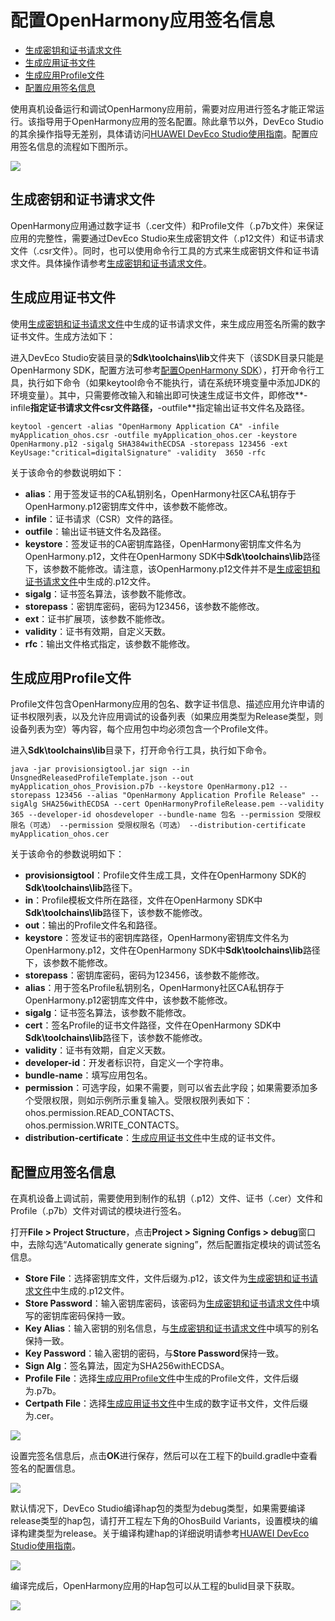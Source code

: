# 配置OpenHarmony应用签名信息<a name="ZH-CN_TOPIC_0000001159890371"></a>

-   [生成密钥和证书请求文件](#section153146467405)
-   [生成应用证书文件](#section136609429562)
-   [生成应用Profile文件](#section2048641015325)
-   [配置应用签名信息](#section10152423193310)

使用真机设备运行和调试OpenHarmony应用前，需要对应用进行签名才能正常运行。该指导用于OpenHarmony应用的签名配置。除此章节以外，DevEco Studio的其余操作指导无差别，具体请访问[HUAWEI DevEco Studio使用指南](https://developer.harmonyos.com/cn/docs/documentation/doc-guides/tools_overview-0000001053582387)。配置应用签名信息的流程如下图所示。

![](figures/zh-cn_image_0000001113808114.png)

## 生成密钥和证书请求文件<a name="section153146467405"></a>

OpenHarmony应用通过数字证书（.cer文件）和Profile文件（.p7b文件）来保证应用的完整性，需要通过DevEco Studio来生成密钥文件（.p12文件）和证书请求文件（.csr文件）。同时，也可以使用命令行工具的方式来生成密钥文件和证书请求文件。具体操作请参考[生成密钥和证书请求文件](https://developer.harmonyos.com/cn/docs/documentation/doc-guides/publish_app-0000001053223745#section9752152162813)。

## 生成应用证书文件<a name="section136609429562"></a>

使用[生成密钥和证书请求文件](#section153146467405)中生成的证书请求文件，来生成应用签名所需的数字证书文件。生成方法如下：

进入DevEco Studio安装目录的**Sdk\\toolchains\\lib**文件夹下（该SDK目录只能是OpenHarmony SDK，配置方法可参考[配置OpenHarmony SDK](配置OpenHarmony-SDK.md)），打开命令行工具，执行如下命令（如果keytool命令不能执行，请在系统环境变量中添加JDK的环境变量）。其中，只需要修改输入和输出即可快速生成证书文件，即修改**-infile**指定证书请求文件csr文件路径，**-outfile**指定输出证书文件名及路径。

```
keytool -gencert -alias "OpenHarmony Application CA" -infile myApplication_ohos.csr -outfile myApplication_ohos.cer -keystore OpenHarmony.p12 -sigalg SHA384withECDSA -storepass 123456 -ext KeyUsage:"critical=digitalSignature" -validity  3650 -rfc
```

关于该命令的参数说明如下：

-   **alias**：用于签发证书的CA私钥别名，OpenHarmony社区CA私钥存于OpenHarmony.p12密钥库文件中，该参数不能修改。
-   **infile**：证书请求（CSR）文件的路径。
-   **outfile**：输出证书链文件名及路径。
-   **keystore**：签发证书的CA密钥库路径，OpenHarmony密钥库文件名为OpenHarmony.p12，文件在OpenHarmony SDK中**Sdk\\toolchains\\lib**路径下，该参数不能修改。请注意，该OpenHarmony.p12文件并不是[生成密钥和证书请求文件](#section153146467405)中生成的.p12文件。
-   **sigalg**：证书签名算法，该参数不能修改。
-   **storepass**：密钥库密码，密码为123456，该参数不能修改。
-   **ext**：证书扩展项，该参数不能修改。
-   **validity**：证书有效期，自定义天数。
-   **rfc**：输出文件格式指定，该参数不能修改。

## 生成应用Profile文件<a name="section2048641015325"></a>

Profile文件包含OpenHarmony应用的包名、数字证书信息、描述应用允许申请的证书权限列表，以及允许应用调试的设备列表（如果应用类型为Release类型，则设备列表为空）等内容，每个应用包中均必须包含一个Profile文件。

进入**Sdk\\toolchains\\lib**目录下，打开命令行工具，执行如下命令。

```
java -jar provisionsigtool.jar sign --in UnsgnedReleasedProfileTemplate.json --out myApplication_ohos_Provision.p7b --keystore OpenHarmony.p12 --storepass 123456 --alias "OpenHarmony Application Profile Release" --sigAlg SHA256withECDSA --cert OpenHarmonyProfileRelease.pem --validity 365 --developer-id ohosdeveloper --bundle-name 包名 --permission 受限权限名（可选） --permission 受限权限名（可选） --distribution-certificate myApplication_ohos.cer
```

关于该命令的参数说明如下：

-   **provisionsigtool**：Profile文件生成工具，文件在OpenHarmony SDK的**Sdk\\toolchains\\lib**路径下。
-   **in**：Profile模板文件所在路径，文件在OpenHarmony SDK中**Sdk\\toolchains\\lib**路径下，该参数不能修改。
-   **out**：输出的Profile文件名和路径。
-   **keystore**：签发证书的密钥库路径，OpenHarmony密钥库文件名为OpenHarmony.p12，文件在OpenHarmony SDK中**Sdk\\toolchains\\lib**路径下，该参数不能修改。
-   **storepass**：密钥库密码，密码为123456，该参数不能修改。
-   **alias**：用于签名Profile私钥别名，OpenHarmony社区CA私钥存于OpenHarmony.p12密钥库文件中，该参数不能修改。
-   **sigalg**：证书签名算法，该参数不能修改。
-   **cert**：签名Profile的证书文件路径，文件在OpenHarmony SDK中**Sdk\\toolchains\\lib**路径下，该参数不能修改。
-   **validity**：证书有效期，自定义天数。
-   **developer-id**：开发者标识符，自定义一个字符串。
-   **bundle-name**：填写应用包名。
-   **permission**：可选字段，如果不需要，则可以省去此字段；如果需要添加多个受限权限，则如示例所示重复输入。受限权限列表如下：ohos.permission.READ\_CONTACTS、ohos.permission.WRITE\_CONTACTS。
-   **distribution-certificate**：[生成应用证书文件](#section136609429562)中生成的证书文件。

## 配置应用签名信息<a name="section10152423193310"></a>

在真机设备上调试前，需要使用到制作的私钥（.p12）文件、证书（.cer）文件和Profile（.p7b）文件对调试的模块进行签名。

打开**File \> Project Structure**，点击**Project \> Signing Configs \> debug**窗口中，去除勾选“Automatically generate signing”，然后配置指定模块的调试签名信息。

-   **Store File**：选择密钥库文件，文件后缀为.p12，该文件为[生成密钥和证书请求文件](#section153146467405)中生成的.p12文件。
-   **Store Password**：输入密钥库密码，该密码为[生成密钥和证书请求文件](#section153146467405)中填写的密钥库密码保持一致。
-   **Key Alias**：输入密钥的别名信息，与[生成密钥和证书请求文件](#section153146467405)中填写的别名保持一致。
-   **Key Password**：输入密钥的密码，与**Store Password**保持一致。
-   **Sign Alg**：签名算法，固定为SHA256withECDSA。
-   **Profile File**：选择[生成应用Profile文件](#section2048641015325)中生成的Profile文件，文件后缀为.p7b。
-   **Certpath File**：选择[生成应用证书文件](#section136609429562)中生成的数字证书文件，文件后缀为.cer。

![](figures/zh-cn_image_0000001155643492.png)

设置完签名信息后，点击**OK**进行保存，然后可以在工程下的build.gradle中查看签名的配置信息。

![](figures/zh-cn_image_0000001202722349.png)

默认情况下，DevEco Studio编译hap包的类型为debug类型，如果需要编译release类型的hap包，请打开工程左下角的OhosBuild Variants，设置模块的编译构建类型为release。关于编译构建hap的详细说明请参考[HUAWEI DevEco Studio使用指南](https://developer.harmonyos.com/cn/docs/documentation/doc-guides/build_hap-0000001053342418)。

![](figures/zh-cn_image_0000001115066116.png)

编译完成后，OpenHarmony应用的Hap包可以从工程的bulid目录下获取。

![](figures/zh-cn_image_0000001163918627.png)

